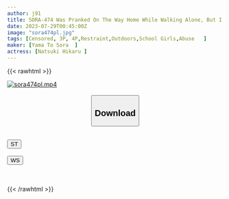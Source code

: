 ```yaml
---
author: j91
title: SORA-474 Was Pranked On The Way Home While Walking Alone, But I Was Embarrassed By Mischief... I Couldn't Talk To Anyone, And I Couldn't Talk To Anyone, And I Was Teasing And Teasing My Clothes And Body.
date: 2023-07-29T00:45:00Z
image: "sora474pl.jpg"
tags: [Censored, 3P, 4P,Restraint,Outdoors,School Girls,Abuse	]
maker: [Yama To Sora  ]
actress: [Natsuki Hikaru ]
---
```



{{< rawhtml >}}

<div class="video" data-videoid="JWbxjam9RxFj0yZ">
    <a href="javascript:;">
        <img src="https://my.j91.asia/posts/sora474pl/sora474pl.jpg" width="WIDTH" height="HEIGHT" alt="sora474pl.mp4" loading="lazy">
    </a>
</div>

<script type="text/javascript" src="https://j91.asia/asset/on-demand-st.js"></script>

<br>
  <link rel="stylesheet" href="https://j91.asia/asset/bs5.css">
  
  <center>
  <button class="btn btn-primary" type="button" data-bs-toggle="collapse" data-bs-target=".multi-collapse" aria-expanded="false" aria-controls="multiCollapseExample1 multiCollapseExample2"><h2>Download</h2></button></center>
</p>
<div class="row">
  <div class="col">
    <div class="collapse multi-collapse" id="multiCollapseExample1">
      <div class="card card-body">
	      	      <br>
<div class="buttons">  
<a href="https://streamtape.to/v/JWbxjam9RxFj0yZ"><button class="btn-hover color-3"><i class="fa fa-download"></i> ST</button></a></div>
    </div>
  </div>
</div>
  <div class="col">
    <div class="collapse multi-collapse" id="multiCollapseExample2">
      <div class="card card-body">
	      <br>
<div class="buttons">
    <a href="https://wolfstream.tv/dh1fi416hh4z.html"><button class="btn-hover color-9"><i class="fa fa-download"></i> WS</button></a></div>
<br><br>
      </div>
    </div>
  </div>
</div>

{{< /rawhtml >}}
